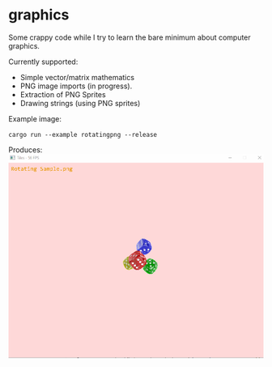 # graphics
Some crappy code while I try to learn the bare minimum about computer graphics.

Currently supported:
- Simple vector/matrix mathematics
- PNG image imports (in progress).
- Extraction of PNG Sprites
- Drawing strings (using PNG sprites)

Example image:
```
cargo run --example rotatingpng --release
```
Produces:
<br>
<img src="./Rotating PNG.gif">
